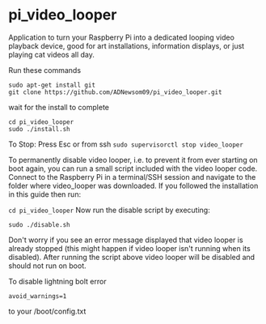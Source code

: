 # pi_video_looper
Application to turn your Raspberry Pi into a dedicated looping video playback device, good for art installations, information displays, or just playing cat videos all day.

Run these commands

```
sudo apt-get install git
git clone https://github.com/ADNewsom09/pi_video_looper.git
```

wait for the install to complete

```
cd pi_video_looper
sudo ./install.sh
```

To Stop: Press Esc or from ssh
`sudo supervisorctl stop video_looper`

To permanently disable video looper, i.e. to prevent it from ever starting on boot again, you can run a small script included with the video looper code.  Connect to the Raspberry Pi in a terminal/SSH session and navigate to the folder where video_looper was downloaded.  If you followed the installation in this guide then run:

`cd pi_video_looper`
Now run the disable script by executing:

`sudo ./disable.sh`

Don't worry if you see an error message displayed that video looper is already stopped (this might happen if video looper isn't running when its disabled).  After running the script above video looper will be disabled and should not run on boot.

To disable lightning bolt error

`avoid_warnings=1`

to your /boot/config.txt
